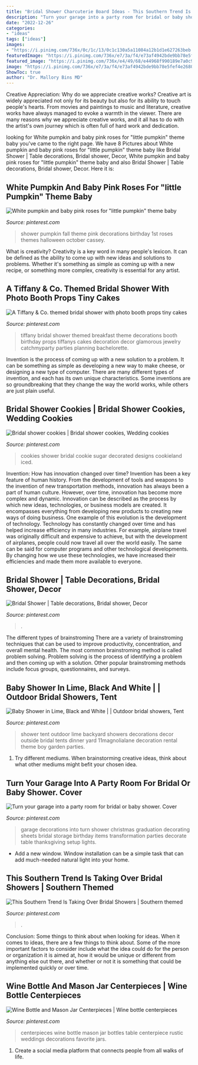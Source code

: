 ```yaml
---
title: "Bridal Shower Charcuterie Board Ideas - This Southern Trend Is Taking Over Bridal Showers"
description: "Turn your garage into a party room for bridal or baby shower. cover"
date: "2022-12-26"
categories:
- "ideas"
tags: ["ideas"]
images:
- "https://i.pinimg.com/736x/0c/1c/13/0c1c130a5a11084a12b1d1e627263beb.jpg"
featuredImage: "https://i.pinimg.com/736x/e7/3a/f4/e73af4942bde9bb78e5fef4e26808ab2--wedding-wine-bottles-wine-bottle-centerpieces.jpg"
featured_image: "https://i.pinimg.com/736x/e4/49/68/e44968f990189e7a0c96d04a7b0c5d94.jpg"
image: "https://i.pinimg.com/736x/e7/3a/f4/e73af4942bde9bb78e5fef4e26808ab2--wedding-wine-bottles-wine-bottle-centerpieces.jpg"
ShowToc: true
author: "Dr. Mallory Bins MD"
---
```



Creative Appreciation: Why do we appreciate creative works?
Creative art is widely appreciated not only for its beauty but also for its ability to touch people's hearts. From movies and paintings to music and literature, creative works have always managed to evoke a warmth in the viewer. There are many reasons why we appreciate creative works, and it all has to do with the artist's own journey which is often full of hard work and dedication.

	

		
looking for White pumpkin and baby pink roses for &quot;little pumpkin&quot; theme baby you've came to the right page. We have 8 Pictures about White pumpkin and baby pink roses for &quot;little pumpkin&quot; theme baby like Bridal Shower | Table decorations, Bridal shower, Decor, White pumpkin and baby pink roses for &quot;little pumpkin&quot; theme baby and also Bridal Shower | Table decorations, Bridal shower, Decor. Here it is:
		
    
## White Pumpkin And Baby Pink Roses For &quot;little Pumpkin&quot; Theme Baby

<img loading=lazy src="https://i.pinimg.com/736x/54/42/60/5442609cf8933a66974c3c40ec1f5207.jpg" onerror="this.onerror=null;this.src='https://tse2.mm.bing.net/th?id=OIP.Hdt-CgXJZhdejuxHp1YePQHaJ3&amp;pid=15.1';" alt="White pumpkin and baby pink roses for &quot;little pumpkin&quot; theme baby">

_Source: pinterest.com_

>shower pumpkin fall theme pink decorations birthday 1st roses themes halloween october cassey. 

	

What is creativity?
Creativity is a key word in many people's lexicon. It can be defined as the ability to come up with new ideas and solutions to problems. Whether it's something as simple as coming up with a new recipe, or something more complex, creativity is essential for any artist.

    
## A Tiffany &amp; Co. Themed Bridal Shower With Photo Booth Props Tiny Cakes

<img loading=lazy src="https://i.pinimg.com/736x/e4/49/68/e44968f990189e7a0c96d04a7b0c5d94.jpg" onerror="this.onerror=null;this.src='https://tse4.mm.bing.net/th?id=OIP.VExGdnfKAR--ft2_5pauiwHaOy&amp;pid=15.1';" alt="A Tiffany &amp; Co. themed bridal shower with photo booth props tiny cakes">

_Source: pinterest.com_

>tiffany bridal shower themed breakfast theme decorations booth birthday props tiffanys cakes decoration decor glamorous jewelry catchmyparty parties planning bachelorette. 

	

Invention is the process of coming up with a new solution to a problem. It can be something as simple as developing a new way to make cheese, or designing a new type of computer. There are many different types of invention, and each has its own unique characteristics. Some inventions are so groundbreaking that they change the way the world works, while others are just plain useful.

    
## Bridal Shower Cookies | Bridal Shower Cookies, Wedding Cookies

<img loading=lazy src="https://i.pinimg.com/736x/0c/1c/13/0c1c130a5a11084a12b1d1e627263beb.jpg" onerror="this.onerror=null;this.src='https://tse1.mm.bing.net/th?id=OIP.ubSIYA1GHheknLbeEBwujQHaLH&amp;pid=15.1';" alt="Bridal shower cookies | Bridal shower cookies, Wedding cookies">

_Source: pinterest.com_

>cookies shower bridal cookie sugar decorated designs cookieland iced. 

	

Invention: How has innovation changed over time?
Invention has been a key feature of human history. From the development of tools and weapons to the invention of new transportation methods, innovation has always been a part of human culture. However, over time, innovation has become more complex and dynamic. Innovation can be described as the process by which new ideas, technologies, or business models are created. It encompasses everything from developing new products to creating new ways of doing business.
One example of this evolution is the development of technology. Technology has constantly changed over time and has helped increase efficiency in many industries. For example, airplane travel was originally difficult and expensive to achieve, but with the development of airplanes, people could now travel all over the world easily. The same can be said for computer programs and other technological developments. By changing how we use these technologies, we have increased their efficiencies and made them more available to everyone.

    
## Bridal Shower | Table Decorations, Bridal Shower, Decor

<img loading=lazy src="https://i.pinimg.com/736x/96/d1/50/96d1506f95fda2f41dafd090be672c68.jpg" onerror="this.onerror=null;this.src='https://tse1.mm.bing.net/th?id=OIP.SalGdLgALSbji3EgrOlNMgHaJ3&amp;pid=15.1';" alt="Bridal Shower | Table decorations, Bridal shower, Decor">

_Source: pinterest.com_

>. 

	

The different types of brainstroming
There are a variety of brainstroming techniques that can be used to improve productivity, concentration, and overall mental health. The most common brainstroming method is called problem solving. Problem solving is the process of identifying a problem and then coming up with a solution. Other popular brainstroming methods include focus groups, questionnaires, and surveys.

    
## Baby Shower In Lime, Black And White | | Outdoor Bridal Showers, Tent

<img loading=lazy src="https://i.pinimg.com/736x/03/5a/e0/035ae0e8631e33acb2312a52976a3e54--backyard-wedding-receptions-backyard-weddings.jpg" onerror="this.onerror=null;this.src='https://tse3.mm.bing.net/th?id=OIP.riw_v8E5fWuZjpgpG4Va3wHaLI&amp;pid=15.1';" alt="Baby Shower in Lime, Black and White | | Outdoor bridal showers, Tent">

_Source: pinterest.com_

>shower tent outdoor lime backyard showers decorations decor outside bridal tents dinner yard 11magnolialane decoration rental theme boy garden parties. 

	

1. Try different mediums. When brainstorming creative ideas, think about what other mediums might befit your chosen idea.

    
## Turn Your Garage Into A Party Room For Bridal Or Baby Shower. Cover

<img loading=lazy src="https://i.pinimg.com/736x/7f/44/74/7f4474005681dafb6f00f5600c79a690--garage-decorating-garage-party.jpg" onerror="this.onerror=null;this.src='https://tse3.mm.bing.net/th?id=OIP.QwgIhAaIUW9_kdg0gjvxRwHaHa&amp;pid=15.1';" alt="Turn your garage into a party room for bridal or baby shower. Cover">

_Source: pinterest.com_

>garage decorations into turn shower christmas graduation decorating sheets bridal storage birthday items transformation parties decorate table thanksgiving setup lights. 

	

- Add a new window. Window installation can be a simple task that can add much-needed natural light into your home.

    
## This Southern Trend Is Taking Over Bridal Showers | Southern Themed

<img loading=lazy src="https://i.pinimg.com/736x/8f/f5/3e/8ff53ee7faf1ec170be88eb8d20b824e.jpg" onerror="this.onerror=null;this.src='https://tse3.mm.bing.net/th?id=OIP.vzzp4qFSTfGzXWqlgf6pFAHaLF&amp;pid=15.1';" alt="This Southern Trend Is Taking Over Bridal Showers | Southern themed">

_Source: pinterest.com_

>. 

	

Conclusion: Some things to think about when looking for ideas.
When it comes to ideas, there are a few things to think about. Some of the more important factors to consider include what the idea could do for the person or organization it is aimed at, how it would be unique or different from anything else out there, and whether or not it is something that could be implemented quickly or over time.

    
## Wine Bottle And Mason Jar Centerpieces | Wine Bottle Centerpieces

<img loading=lazy src="https://i.pinimg.com/736x/e7/3a/f4/e73af4942bde9bb78e5fef4e26808ab2--wedding-wine-bottles-wine-bottle-centerpieces.jpg" onerror="this.onerror=null;this.src='https://tse2.mm.bing.net/th?id=OIP.72L5D6iHH1PjSLtXDbnwyAHaLH&amp;pid=15.1';" alt="Wine Bottle and Mason Jar Centerpieces | Wine bottle centerpieces">

_Source: pinterest.com_

>centerpieces wine bottle mason jar bottles table centerpiece rustic weddings decorations favorite jars. 

	

1. Create a social media platform that connects people from all walks of life. 


